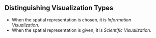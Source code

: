 ##  Distinguishing Visualization Types

* When the spatial representation is chosen, it is *Information Visualization*.
* When the spatial representation is given, it is *Scientific Visualization*.

